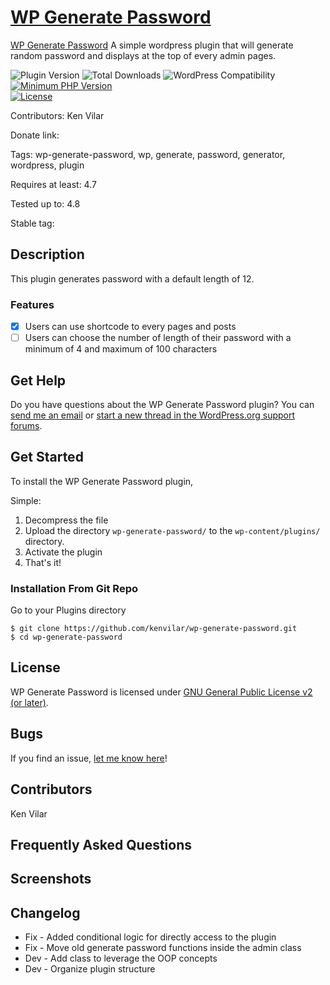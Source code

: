 # [WP Generate Password](https://wordpress.org/plugins/wp-generate-password/)
[WP Generate Password](https://wordpress.org/plugins/wp-generate-password/) A simple wordpress plugin that will generate random password and displays at the top of every admin pages.

![Plugin Version](https://img.shields.io/badge/plugin-v1.1.0-blue.svg) 
![Total Downloads](https://img.shields.io/badge/downloads-less%20than%2010-brightgreen.svg)
![WordPress Compatibility](https://img.shields.io/badge/wordpress-4.8.0%20tested-brightgreen.svg)
[![Minimum PHP Version](https://img.shields.io/badge/php-%3E=%205.2-8892BF.svg)](https://php.net/)  
[![License](https://img.shields.io/badge/license-GPL--2.0+-red.svg)](https://github.com/kenvilar/wp-generate-password/blob/master/LICENSE)

Contributors: Ken Vilar

Donate link: 

Tags: wp-generate-password, wp, generate, password, generator, wordpress, plugin

Requires at least: 4.7

Tested up to: 4.8

Stable tag:

## Description
This plugin generates password with a default length of 12.

### Features ###
* [x] Users can use shortcode to every pages and posts
* [ ] Users can choose the number of length of their password with a minimum of 4 and maximum of 100 characters

## Get Help

Do you have questions about the WP Generate Password plugin? You can [send me an email](mailto:kenvilar@gmail.com) or [start a new thread in the WordPress.org support forums](https://wordpress.org/support/plugin/wp-generate-password#new-post).

## Get Started

To install the WP Generate Password plugin,

Simple:

1. Decompress the file
2. Upload the directory `wp-generate-password/` to the `wp-content/plugins/` directory.
3. Activate the plugin
4. That's it!

### Installation From Git Repo

Go to your Plugins directory

```
$ git clone https://github.com/kenvilar/wp-generate-password.git
$ cd wp-generate-password
```

## License

WP Generate Password is licensed under [GNU General Public License v2 (or later)](./LICENSE).

## Bugs ##
If you find an issue, [let me know here](https://github.com/kenvilar/wp-generate-password/issues?state=open)!

## Contributors

Ken Vilar

## Frequently Asked Questions

## Screenshots

## Changelog
* Fix - Added conditional logic for directly access to the plugin
* Fix - Move old generate password functions inside the admin class
* Dev - Add class to leverage the OOP concepts
* Dev - Organize plugin structure 
